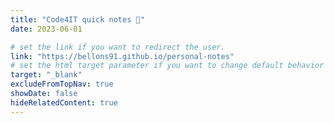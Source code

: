 ```yaml
---
title: "Code4IT quick notes 📖"
date: 2023-06-01

# set the link if you want to redirect the user.
link: "https://bellons91.github.io/personal-notes"
# set the html target parameter if you want to change default behavior
target: "_blank"
excludeFromTopNav: true
showDate: false
hideRelatedContent: true
---
```

